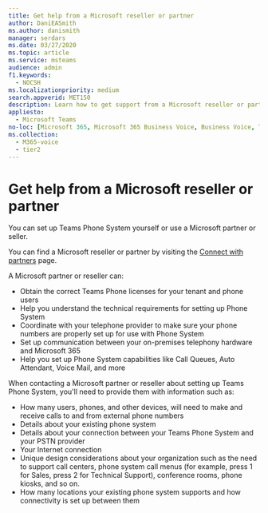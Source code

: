 ```yaml
---
title: Get help from a Microsoft reseller or partner
author: DaniEASmith
ms.author: danismith
manager: serdars
ms.date: 03/27/2020
ms.topic: article
ms.service: msteams
audience: admin
f1.keywords: 
  - NOCSH
ms.localizationpriority: medium
search.appverid: MET150
description: Learn how to get support from a Microsoft reseller or partner to help you set up Microsoft Teams Phone System without a Calling Plan.
appliesto: 
  - Microsoft Teams
no-loc: [Microsoft 365, Microsoft 365 Business Voice, Business Voice, Teams, Microsoft Teams, Office 365]
ms.collection: 
  - M365-voice
  - tier2
---
```


# Get help from a Microsoft reseller or partner

You can set up Teams Phone System yourself or use a Microsoft partner or seller.

You can find a Microsoft reseller or partner by visiting the [Connect with partners](https://appsource.microsoft.com/marketplace/partner-dir) page.

A Microsoft partner or reseller can:

- Obtain the correct Teams Phone licenses for your tenant and phone users
- Help you understand the technical requirements for setting up Phone System
- Coordinate with your telephone provider to make sure your phone numbers are properly set up for use with Phone System
- Set up communication between your on-premises telephony hardware and Microsoft 365
- Help you set up Phone System capabilities like Call Queues, Auto Attendant, Voice Mail, and more

When contacting a Microsoft partner or reseller about setting up Teams Phone System, you'll need to provide them with information such as:

- How many users, phones, and other devices, will need to make and receive calls to and from external phone numbers
- Details about your existing phone system
- Details about your connection between your Teams Phone System and your PSTN provider
- Your Internet connection
- Unique design considerations about your organization such as the need to support call centers, phone system call menus (for example, press 1 for Sales, press 2 for Technical Support), conference rooms, phone kiosks, and so on.
- How many locations your existing phone system supports and how connectivity is set up between them
